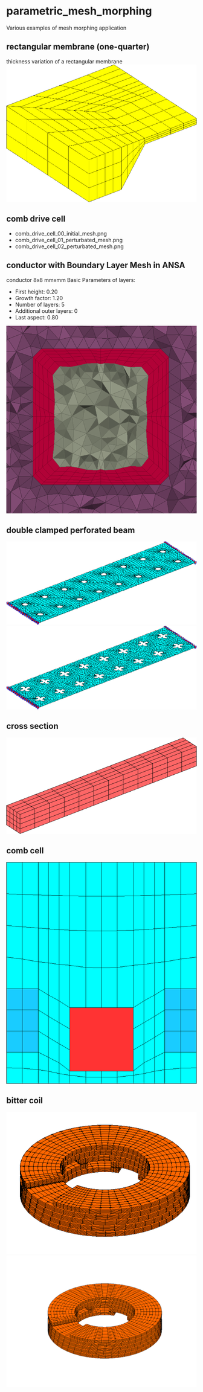 # parametric_mesh_morphing
Various examples of mesh morphing application


## rectangular membrane (one-quarter)
 thickness variation of a rectangular membrane
 ![rectangular membrane](https://github.com/Kolchuzhin/FEM_benchmarks/blob/main/parametric_mesh_morphing/memb.GIF)

## comb drive cell
* comb_drive_cell_00_initial_mesh.png
* comb_drive_cell_01_perturbated_mesh.png
* comb_drive_cell_02_perturbated_mesh.png

## conductor with Boundary Layer Mesh in ANSA
conductor 8x8 mmxmm
Basic Parameters of layers:
* First height: 0.20
* Growth factor: 1.20
* Number of layers: 5
* Additional outer layers: 0
* Last aspect: 0.80

![conductor with Boundary Layer Mesh](https://github.com/Kolchuzhin/FEM_benchmarks/blob/main/parametric_mesh_morphing/conductor_with_Boundary_Layer_Mesh.png)

## double clamped perforated beam
![beam](https://github.com/Kolchuzhin/FEM_benchmarks/blob/main/parametric_mesh_morphing/double-clamped_perforated_beam_radius_of_%20holes.gif)
![beam](https://github.com/Kolchuzhin/FEM_benchmarks/blob/main/parametric_mesh_morphing/double-clamped_perforated_beam_shape_of_%20holes.gif)

## cross section
![beam](https://github.com/Kolchuzhin/FEM_benchmarks/blob/main/parametric_mesh_morphing/beam_cross_section.gif)

## comb cell
![comb](https://github.com/Kolchuzhin/FEM_benchmarks/blob/main/parametric_mesh_morphing/comb_cell_position.gif)

## bitter coil
![coil](https://github.com/Kolchuzhin/FEM_benchmarks/blob/main/parametric_mesh_morphing/Bitter_coil_height.gif)
![coil](https://github.com/Kolchuzhin/FEM_benchmarks/blob/main/parametric_mesh_morphing/Bitter_coil_radius.gif)
